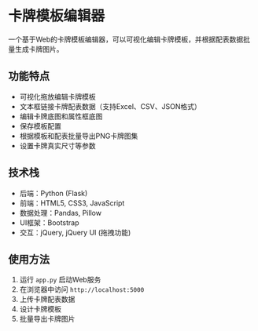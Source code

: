 # 卡牌模板编辑器

一个基于Web的卡牌模板编辑器，可以可视化编辑卡牌模板，并根据配表数据批量生成卡牌图片。

## 功能特点

- 可视化拖放编辑卡牌模板
- 文本框链接卡牌配表数据（支持Excel、CSV、JSON格式）
- 编辑卡牌底图和属性框底图
- 保存模板配置
- 根据模板和配表批量导出PNG卡牌图集
- 设置卡牌真实尺寸等参数

## 技术栈

- 后端：Python (Flask)
- 前端：HTML5, CSS3, JavaScript
- 数据处理：Pandas, Pillow
- UI框架：Bootstrap
- 交互：jQuery, jQuery UI (拖拽功能)

## 使用方法

1. 运行 `app.py` 启动Web服务
2. 在浏览器中访问 `http://localhost:5000`
3. 上传卡牌配表数据
4. 设计卡牌模板
5. 批量导出卡牌图片